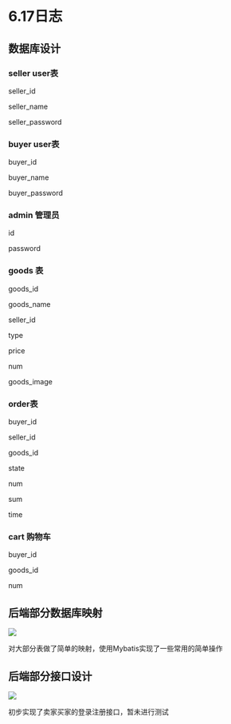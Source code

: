 # 6.17日志

## 数据库设计



### seller user表

seller_id

seller_name

seller_password







### buyer user表

buyer_id

buyer_name

buyer_password



### admin  管理员



id

password



### goods 表

goods_id

goods_name

seller_id

type

price

num

goods_image



### order表

buyer_id

seller_id

goods_id

state

num

sum

time



### cart 购物车

buyer_id

goods_id

num



## 后端部分数据库映射

![](C:\Users\白峰楠\IdeaProjects\database7\log\img\image-20250618155124503.png)

对大部分表做了简单的映射，使用Mybatis实现了一些常用的简单操作

## 后端部分接口设计



![](C:\Users\白峰楠\IdeaProjects\database7\log\img\image-20250618155329092.png)



初步实现了卖家买家的登录注册接口，暂未进行测试
